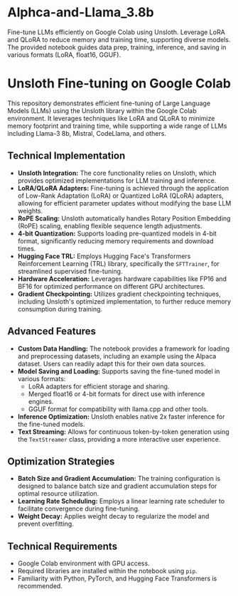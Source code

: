 # Alphca-and-Llama_3.8b
Fine-tune LLMs efficiently on Google Colab using Unsloth. Leverage LoRA and QLoRA to reduce memory and training time, supporting diverse models. The provided notebook guides data prep, training, inference, and saving in various formats (LoRA, float16, GGUF).

# Unsloth Fine-tuning on Google Colab

This repository demonstrates efficient fine-tuning of Large Language Models (LLMs) using the Unsloth library within the Google Colab environment. It leverages techniques like LoRA and QLoRA to minimize memory footprint and training time, while supporting a wide range of LLMs including Llama-3 8b, Mistral, CodeLlama, and others.

## Technical Implementation

* **Unsloth Integration:** The core functionality relies on Unsloth, which provides optimized implementations for LLM training and inference.
* **LoRA/QLoRA Adapters:** Fine-tuning is achieved through the application of Low-Rank Adaptation (LoRA) or Quantized LoRA (QLoRA) adapters, allowing for efficient parameter updates without modifying the base LLM weights.
* **RoPE Scaling:** Unsloth automatically handles Rotary Position Embedding (RoPE) scaling, enabling flexible sequence length adjustments.
* **4-bit Quantization:** Supports loading pre-quantized models in 4-bit format, significantly reducing memory requirements and download times.
* **Hugging Face TRL:** Employs Hugging Face's Transformers Reinforcement Learning (TRL) library, specifically the `SFTTrainer`, for streamlined supervised fine-tuning.
* **Hardware Acceleration:** Leverages hardware capabilities like FP16 and BF16 for optimized performance on different GPU architectures.
* **Gradient Checkpointing:** Utilizes gradient checkpointing techniques, including Unsloth's optimized implementation, to further reduce memory consumption during training.

## Advanced Features

* **Custom Data Handling:** The notebook provides a framework for loading and preprocessing datasets, including an example using the Alpaca dataset. Users can readily adapt this for their own data sources.
* **Model Saving and Loading:** Supports saving the fine-tuned model in various formats:
    * LoRA adapters for efficient storage and sharing.
    * Merged float16 or 4-bit formats for direct use with inference engines.
    * GGUF format for compatibility with llama.cpp and other tools.
* **Inference Optimization:**  Unsloth enables native 2x faster inference for the fine-tuned models.
* **Text Streaming:** Allows for continuous token-by-token generation using the `TextStreamer` class, providing a more interactive user experience.

## Optimization Strategies

* **Batch Size and Gradient Accumulation:** The training configuration is designed to balance batch size and gradient accumulation steps for optimal resource utilization.
* **Learning Rate Scheduling:** Employs a linear learning rate scheduler to facilitate convergence during fine-tuning.
* **Weight Decay:** Applies weight decay to regularize the model and prevent overfitting.

## Technical Requirements

* Google Colab environment with GPU access.
* Required libraries are installed within the notebook using `pip`.
* Familiarity with Python, PyTorch, and Hugging Face Transformers is recommended.
